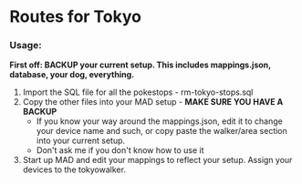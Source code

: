# Routes for Tokyo

### Usage:

**First off: BACKUP your current setup. This includes mappings.json, database, your dog, everything.**

1. Import the SQL file for all the pokestops - rm-tokyo-stops.sql
2. Copy the other files into your MAD setup - **MAKE SURE YOU HAVE A BACKUP**
   - If you know your way around the mappings.json, edit it to change your device name and such, or copy paste the walker/area section into your current setup.
   - Don't ask me if you don't know how to use it
3. Start up MAD and edit your mappings to reflect your setup. Assign your devices to the tokyowalker.
